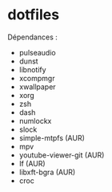 # dotfiles
Dépendances :
 - pulseaudio
 - dunst
 - libnotify
 - xcompmgr
 - xwallpaper
 - xorg
 - zsh
 - dash
 - numlockx
 - slock
 - simple-mtpfs (AUR)
 - mpv
 - youtube-viewer-git (AUR)
 - lf (AUR)
 - libxft-bgra (AUR)
 - croc
